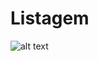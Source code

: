 # Listagem
![alt text](https://raw.githubusercontent.com/samuel-oldra/Projeto-Laravel-7/main/README_IMGS/lista.png)
